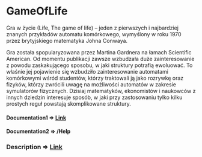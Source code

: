 # GameOfLife

Gra w życie (Life, The game of life) – jeden z pierwszych i najbardziej znanych przykładów automatu komórkowego, wymyślony w roku 1970 przez brytyjskiego matematyka Johna Conwaya.

Gra została spopularyzowana przez Martina Gardnera na łamach Scientific American. Od momentu publikacji zawsze wzbudzała duże zainteresowanie z powodu zaskakującego sposobu, w jaki struktury potrafią ewoluować. To właśnie jej pojawienie się wzbudziło zainteresowanie automatami komórkowymi wśród studentów, którzy traktowali ją jako rozrywkę oraz fizyków, którzy zwrócili uwagę na możliwości automatów w zakresie symulatorów fizycznych. Dzisiaj matematyków, ekonomistów i naukowców z innych dziedzin interesuje sposób, w jaki przy zastosowaniu tylko kilku prostych reguł powstają skomplikowane struktury.

#### Documentation1 => [Link](https://semproject.github.io/GameOfLife/GameOfLife/html/)  
#### Documentation2 => /Help  

### Description => [Link](https://pl.wikipedia.org/wiki/Gra_w_%C5%BCycie) 